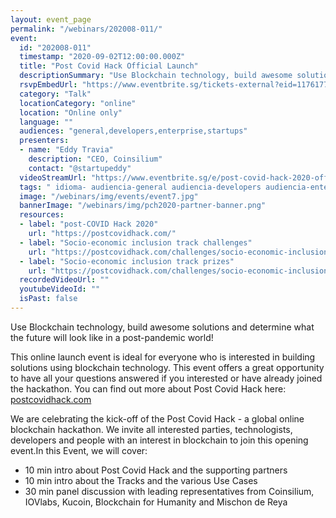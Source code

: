 ```yaml
---
layout: event_page
permalink: "/webinars/202008-011/"
event:
  id: "202008-011"
  timestamp: "2020-09-02T12:00:00.000Z"
  title: "Post Covid Hack Official Launch"
  descriptionSummary: "Use Blockchain technology, build awesome solutions and determine what the future will look like in a post-pandemic world This online launch…"
  rsvpEmbedUrl: "https://www.eventbrite.sg/tickets-external?eid=117617704721&aff=dappsdev"
  category: "Talk"
  locationCategory: "online"
  location: "Online only"
  language: ""
  audiences: "general,developers,enterprise,startups"
  presenters:
  - name: "Eddy Travia"
    description: "CEO, Coinsilium"
    contact: "@startupeddy"
  videoStreamUrl: "https://www.eventbrite.sg/e/post-covid-hack-2020-official-launch-tickets-117617704721"
  tags: " idioma- audiencia-general audiencia-developers audiencia-enterprise audiencia-startups recent"
  image: "/webinars/img/events/event7.jpg"
  bannerImage: "/webinars/img/pch2020-partner-banner.png"
  resources:
  - label: "post-COVID Hack 2020"
    url: "https://postcovidhack.com/"
  - label: "Socio-economic inclusion track challenges"
    url: "https://postcovidhack.com/challenges/socio-economic-inclusion"
  - label: "Socio-economic inclusion track prizes"
    url: "https://postcovidhack.com/challenges/socio-economic-inclusion/prizes"
  recordedVideoUrl: ""
  youtubeVideoId: ""
  isPast: false
---
```



Use Blockchain technology, build awesome solutions and determine what the future will look like in a post-pandemic world!

This online launch event is ideal for everyone who is interested in
building solutions using blockchain technology.  This event offers a
great opportunity to have all your questions answered if you interested
or have already joined the hackathon. You can find out more about Post Covid Hack here: [postcovidhack.com](https://postcovidhack.com/)

We are celebrating the kick-off of the Post Covid Hack - a global
online blockchain hackathon. We invite all interested parties,
technologists, developers and people with an interest in blockchain to
join this opening event.In this Event, we will cover:

- 10 min intro about Post Covid Hack and the supporting partners
- 10 min intro about the Tracks and the various Use Cases
- 30 min panel discussion with leading representatives from Coinsilium,  IOVlabs, Kucoin, Blockchain for Humanity and Mischon de Reya

